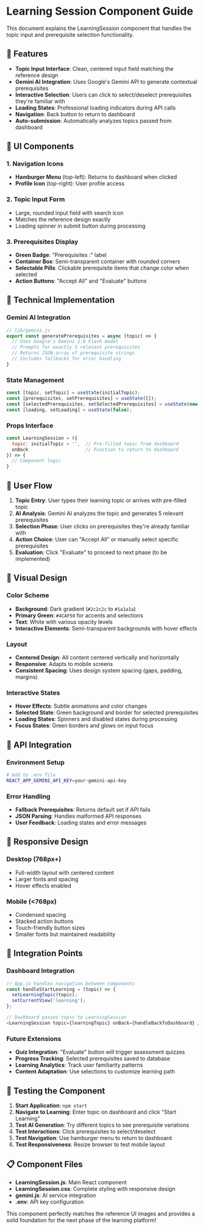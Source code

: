 # Learning Session Component Guide

This document explains the LearningSession component that handles the topic input and prerequisite selection functionality.

## 🌟 Features

- **Topic Input Interface**: Clean, centered input field matching the reference design
- **Gemini AI Integration**: Uses Google's Gemini API to generate contextual prerequisites
- **Interactive Selection**: Users can click to select/deselect prerequisites they're familiar with
- **Loading States**: Professional loading indicators during API calls
- **Navigation**: Back button to return to dashboard
- **Auto-submission**: Automatically analyzes topics passed from dashboard

## 🎨 UI Components

### 1. **Navigation Icons**
- **Hamburger Menu** (top-left): Returns to dashboard when clicked
- **Profile Icon** (top-right): User profile access

### 2. **Topic Input Form**
- Large, rounded input field with search icon
- Matches the reference design exactly
- Loading spinner in submit button during processing

### 3. **Prerequisites Display**
- **Green Badge**: "Prerequisites :" label
- **Container Box**: Semi-transparent container with rounded corners
- **Selectable Pills**: Clickable prerequisite items that change color when selected
- **Action Buttons**: "Accept All" and "Evaluate" buttons

## 🔧 Technical Implementation

### Gemini AI Integration
```javascript
// lib/gemini.js
export const generatePrerequisites = async (topic) => {
  // Uses Google's Gemini 2.0 Flash model
  // Prompts for exactly 5 relevant prerequisites
  // Returns JSON array of prerequisite strings
  // Includes fallbacks for error handling
}
```

### State Management
```javascript
const [topic, setTopic] = useState(initialTopic);
const [prerequisites, setPrerequisites] = useState([]);
const [selectedPrerequisites, setSelectedPrerequisites] = useState(new Set());
const [loading, setLoading] = useState(false);
```

### Props Interface
```javascript
const LearningSession = ({ 
  topic: initialTopic = '',  // Pre-filled topic from dashboard
  onBack                     // Function to return to dashboard
}) => {
  // Component logic
}
```

## 🎯 User Flow

1. **Topic Entry**: User types their learning topic or arrives with pre-filled topic
2. **AI Analysis**: Gemini AI analyzes the topic and generates 5 relevant prerequisites
3. **Selection Phase**: User clicks on prerequisites they're already familiar with
4. **Action Choice**: User can "Accept All" or manually select specific prerequisites
5. **Evaluation**: Click "Evaluate" to proceed to next phase (to be implemented)

## 🎨 Visual Design

### Color Scheme
- **Background**: Dark gradient (`#2c2c2c` to `#1a1a1a`)
- **Primary Green**: `#4CAF50` for accents and selections
- **Text**: White with various opacity levels
- **Interactive Elements**: Semi-transparent backgrounds with hover effects

### Layout
- **Centered Design**: All content centered vertically and horizontally
- **Responsive**: Adapts to mobile screens
- **Consistent Spacing**: Uses design system spacing (gaps, padding, margins)

### Interactive States
- **Hover Effects**: Subtle animations and color changes
- **Selected State**: Green background and border for selected prerequisites
- **Loading States**: Spinners and disabled states during processing
- **Focus States**: Green borders and glows on input focus

## 🔗 API Integration

### Environment Setup
```bash
# Add to .env file
REACT_APP_GEMINI_API_KEY=your-gemini-api-key
```

### Error Handling
- **Fallback Prerequisites**: Returns default set if API fails
- **JSON Parsing**: Handles malformed API responses
- **User Feedback**: Loading states and error messages

## 📱 Responsive Design

### Desktop (768px+)
- Full-width layout with centered content
- Larger fonts and spacing
- Hover effects enabled

### Mobile (<768px)
- Condensed spacing
- Stacked action buttons
- Touch-friendly button sizes
- Smaller fonts but maintained readability

## 🚀 Integration Points

### Dashboard Integration
```javascript
// App.js handles navigation between components
const handleStartLearning = (topic) => {
  setLearningTopic(topic);
  setCurrentView('learning');
};

// Dashboard passes topic to LearningSession
<LearningSession topic={learningTopic} onBack={handleBackToDashboard} />
```

### Future Extensions
- **Quiz Integration**: "Evaluate" button will trigger assessment quizzes
- **Progress Tracking**: Selected prerequisites saved to database
- **Learning Analytics**: Track user familiarity patterns
- **Content Adaptation**: Use selections to customize learning path

## 🧪 Testing the Component

1. **Start Application**: `npm start`
2. **Navigate to Learning**: Enter topic on dashboard and click "Start Learning"
3. **Test AI Generation**: Try different topics to see prerequisite variations
4. **Test Interactions**: Click prerequisites to select/deselect
5. **Test Navigation**: Use hamburger menu to return to dashboard
6. **Test Responsiveness**: Resize browser to test mobile layout

## 📋 Component Files

- **LearningSession.js**: Main React component
- **LearningSession.css**: Complete styling with responsive design
- **gemini.js**: AI service integration
- **.env**: API key configuration

This component perfectly matches the reference UI images and provides a solid foundation for the next phase of the learning platform!
